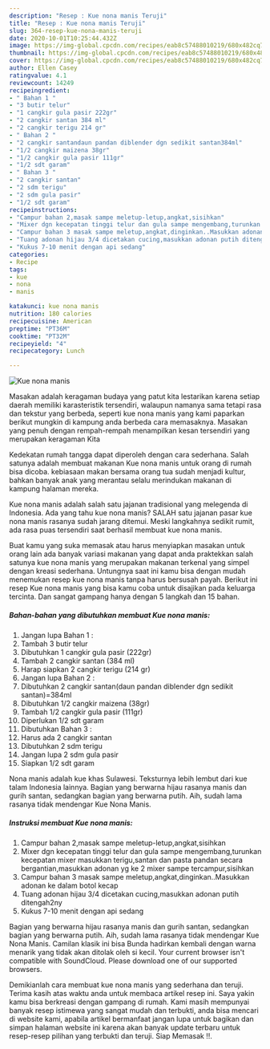 ```yaml
---
description: "Resep : Kue nona manis Teruji"
title: "Resep : Kue nona manis Teruji"
slug: 364-resep-kue-nona-manis-teruji
date: 2020-10-01T10:25:44.432Z
image: https://img-global.cpcdn.com/recipes/eab8c57488010219/680x482cq70/kue-nona-manis-foto-resep-utama.jpg
thumbnail: https://img-global.cpcdn.com/recipes/eab8c57488010219/680x482cq70/kue-nona-manis-foto-resep-utama.jpg
cover: https://img-global.cpcdn.com/recipes/eab8c57488010219/680x482cq70/kue-nona-manis-foto-resep-utama.jpg
author: Ellen Casey
ratingvalue: 4.1
reviewcount: 14249
recipeingredient:
- " Bahan 1 "
- "3 butir telur"
- "1 cangkir gula pasir 222gr"
- "2 cangkir santan 384 ml"
- "2 cangkir terigu 214 gr"
- " Bahan 2 "
- "2 cangkir santandaun pandan diblender dgn sedikit santan384ml"
- "1/2 cangkir maizena 38gr"
- "1/2 cangkir gula pasir 111gr"
- "1/2 sdt garam"
- " Bahan 3 "
- "2 cangkir santan"
- "2 sdm terigu"
- "2 sdm gula pasir"
- "1/2 sdt garam"
recipeinstructions:
- "Campur bahan 2,masak sampe meletup-letup,angkat,sisihkan"
- "Mixer dgn kecepatan tinggi telur dan gula sampe mengembang,turunkan kecepatan mixer masukkan terigu,santan dan pasta pandan secara bergantian,masukkan adonan yg ke 2 mixer sampe tercampur,sisihkan"
- "Campur bahan 3 masak sampe meletup,angkat,dinginkan..Masukkan adonan ke dalam botol kecap"
- "Tuang adonan hijau 3/4 dicetakan cucing,masukkan adonan putih ditengah2ny"
- "Kukus 7-10 menit dengan api sedang"
categories:
- Recipe
tags:
- kue
- nona
- manis

katakunci: kue nona manis 
nutrition: 180 calories
recipecuisine: American
preptime: "PT36M"
cooktime: "PT32M"
recipeyield: "4"
recipecategory: Lunch

---
```



![Kue nona manis](https://img-global.cpcdn.com/recipes/eab8c57488010219/680x482cq70/kue-nona-manis-foto-resep-utama.jpg)

Masakan adalah keragaman budaya yang patut kita lestarikan karena setiap daerah memiliki karasteristik tersendiri, walaupun namanya sama tetapi rasa dan tekstur yang berbeda, seperti kue nona manis yang kami paparkan berikut mungkin di kampung anda berbeda cara memasaknya. Masakan yang penuh dengan rempah-rempah menampilkan kesan tersendiri yang merupakan keragaman Kita

Kedekatan rumah tangga dapat diperoleh dengan cara sederhana. Salah satunya adalah membuat makanan Kue nona manis untuk orang di rumah bisa dicoba. kebiasaan makan bersama orang tua sudah menjadi kultur, bahkan banyak anak yang merantau selalu merindukan makanan di kampung halaman mereka.

Kue nona manis adalah salah satu jajanan tradisional yang melegenda di Indonesia. Ada yang tahu kue nona manis? SALAH satu jajanan pasar kue nona manis rasanya sudah jarang ditemui. Meski langkahnya sedikit rumit, ada rasa puas tersendiri saat berhasil membuat kue nona manis.

Buat kamu yang suka memasak atau harus menyiapkan masakan untuk orang lain ada banyak variasi makanan yang dapat anda praktekkan salah satunya kue nona manis yang merupakan makanan terkenal yang simpel dengan kreasi sederhana. Untungnya saat ini kamu bisa dengan mudah menemukan resep kue nona manis tanpa harus bersusah payah.
Berikut ini resep Kue nona manis yang bisa kamu coba untuk disajikan pada keluarga tercinta. Dan sangat gampang hanya dengan 5 langkah dan 15 bahan.


<!--inarticleads1-->

##### Bahan-bahan yang dibutuhkan membuat Kue nona manis:

1. Jangan lupa  Bahan 1 :
1. Tambah 3 butir telur
1. Dibutuhkan 1 cangkir gula pasir (222gr)
1. Tambah 2 cangkir santan (384 ml)
1. Harap siapkan 2 cangkir terigu (214 gr)
1. Jangan lupa  Bahan 2 :
1. Dibutuhkan 2 cangkir santan(daun pandan diblender dgn sedikit santan)=384ml
1. Dibutuhkan 1/2 cangkir maizena (38gr)
1. Tambah 1/2 cangkir gula pasir (111gr)
1. Diperlukan 1/2 sdt garam
1. Dibutuhkan  Bahan 3 :
1. Harus ada 2 cangkir santan
1. Dibutuhkan 2 sdm terigu
1. Jangan lupa 2 sdm gula pasir
1. Siapkan 1/2 sdt garam


Nona manis adalah kue khas Sulawesi. Teksturnya lebih lembut dari kue talam Indonesia lainnya. Bagian yang berwarna hijau rasanya manis dan gurih santan, sedangkan bagian yang berwarna putih. Aih, sudah lama rasanya tidak mendengar Kue Nona Manis. 

<!--inarticleads2-->

##### Instruksi membuat  Kue nona manis:

1. Campur bahan 2,masak sampe meletup-letup,angkat,sisihkan
1. Mixer dgn kecepatan tinggi telur dan gula sampe mengembang,turunkan kecepatan mixer masukkan terigu,santan dan pasta pandan secara bergantian,masukkan adonan yg ke 2 mixer sampe tercampur,sisihkan
1. Campur bahan 3 masak sampe meletup,angkat,dinginkan..Masukkan adonan ke dalam botol kecap
1. Tuang adonan hijau 3/4 dicetakan cucing,masukkan adonan putih ditengah2ny
1. Kukus 7-10 menit dengan api sedang


Bagian yang berwarna hijau rasanya manis dan gurih santan, sedangkan bagian yang berwarna putih. Aih, sudah lama rasanya tidak mendengar Kue Nona Manis. Camilan klasik ini bisa Bunda hadirkan kembali dengan warna menarik yang tidak akan ditolak oleh si kecil. Your current browser isn&#39;t compatible with SoundCloud. Please download one of our supported browsers. 

Demikianlah cara membuat kue nona manis yang sederhana dan teruji. Terima kasih atas waktu anda untuk membaca artikel resep ini. Saya yakin kamu bisa berkreasi dengan gampang di rumah. Kami masih mempunyai banyak resep istimewa yang sangat mudah dan terbukti, anda bisa mencari di website kami, apabila artikel bermanfaat jangan lupa untuk bagikan dan simpan halaman website ini karena akan banyak update terbaru untuk resep-resep pilihan yang terbukti dan teruji. Siap Memasak !!. 
